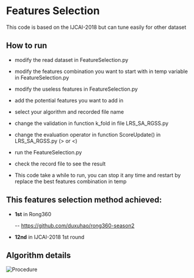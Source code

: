 # Features Selection
This code is based on the IJCAI-2018 but can tune easily for other dataset

## How to run
- modify the read dataset in FeatureSelection.py

- modify the features combination you want to start with in temp variable in FeatureSelection.py

- modify the useless features in FeatureSelection.py

- add the potential features you want to add in

- select your algorithm and recorded file name

- change the validation in function k_fold in file LRS_SA_RGSS.py

- change the evaluation operator in function ScoreUpdate() in LRS_SA_RGSS.py (> or <)

- run the FeatureSelection.py

- check the record file to see the result

- This code take a while to run, you can stop it any time and restart by replace the best features combination in temp

## This features selection method achieved:

- **1st** in Rong360

   -- https://github.com/duxuhao/rong360-season2

- **12nd** in IJCAI-2018 1st round

## Algorithm details

![Procedure](https://github.com/duxuhao/Feature-Selection/blob/master/Procedure.png)
